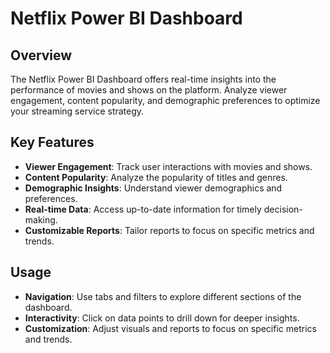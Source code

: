# Netflix Power BI Dashboard

## Overview

The Netflix Power BI Dashboard offers real-time insights into the performance of movies and shows on the platform. Analyze viewer engagement, content popularity, and demographic preferences to optimize your streaming service strategy.

## Key Features

- **Viewer Engagement**: Track user interactions with movies and shows.
- **Content Popularity**: Analyze the popularity of titles and genres.
- **Demographic Insights**: Understand viewer demographics and preferences.
- **Real-time Data**: Access up-to-date information for timely decision-making.
- **Customizable Reports**: Tailor reports to focus on specific metrics and trends.

## Usage

- **Navigation**: Use tabs and filters to explore different sections of the dashboard.
- **Interactivity**: Click on data points to drill down for deeper insights.
- **Customization**: Adjust visuals and reports to focus on specific metrics and trends.
